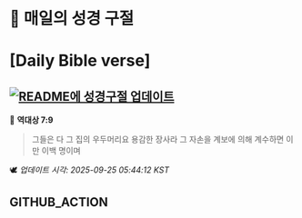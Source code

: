 # 🙏 매일의 성경 구절
# [Daily Bible verse]
## [![README에 성경구절 업데이트](https://github.com/DONGSUKA/first_test/actions/workflows/update-readme-bible.yml/badge.svg)](https://github.com/DONGSUKA/first_test/actions/workflows/update-readme-bible.yml)
<!-- START_BIBLE_VERSE -->
📖 **역대상 7:9**
> 그들은 다 그 집의 우두머리요 용감한 장사라 그 자손을 계보에 의해 계수하면 이만 이백 명이며

🕊️ _업데이트 시각: 2025-09-25 05:44:12 KST_
  <!-- END_BIBLE_VERSE -->
## GITHUB_ACTION
